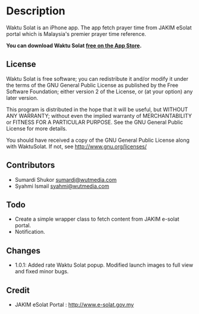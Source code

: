 # Description

Waktu Solat is an iPhone app. The app fetch prayer time from JAKIM eSolat portal which is Malaysia's premier prayer time reference.

**You can download Waktu Solat [free on the App Store](http://itunes.apple.com/app/id507750415).** 

## License

Waktu Solat is free software; you can redistribute it and/or modify it under the terms of the GNU General Public License as published by the Free Software Foundation; either version 2 of the License, or (at your option) any later version.

This program is distributed in the hope that it will be useful, but WITHOUT ANY WARRANTY; without even the implied warranty of MERCHANTABILITY or FITNESS FOR A PARTICULAR PURPOSE. See the GNU General Public License for more details.

You should have received a copy of the GNU General Public License along with WaktuSolat. If not, see <http://www.gnu.org/licenses/>

## Contributors

- Sumardi Shukor <sumardi@wutmedia.com>
- Syahmi Ismail <syahmi@wutmedia.com>

## Todo

- Create a simple wrapper class to fetch content from JAKIM e-solat portal.
- Notification.

## Changes

- 1.0.1: Added rate Waktu Solat popup. Modified launch images to full view and fixed minor bugs. 

## Credit

- JAKIM eSolat Portal : http://www.e-solat.gov.my
